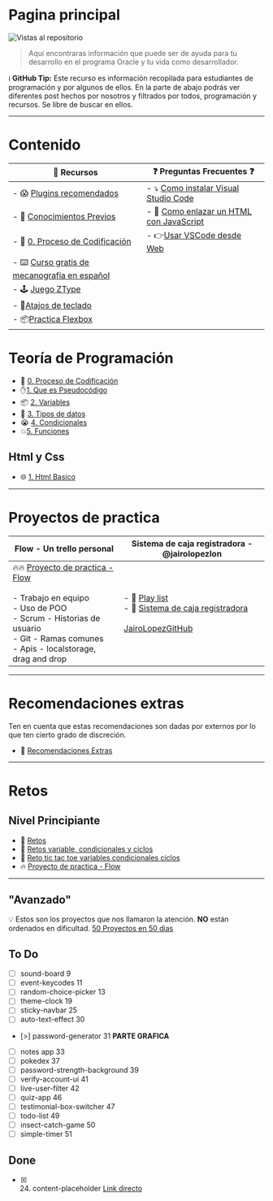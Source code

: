 # Pagina principal

![Vistas al repositorio](https://img.shields.io/github/watchers/JoseLMurillo/Teoria_de_Programacion.svg?style=flat-square)

> Aquí encontraras información que puede ser de ayuda para tu desarrollo en el programa Oracle y tu vida como desarrollador.

ℹ️ **GitHub Tip:** Este recurso es información recopilada para estudiantes de programación y por algunos de ellos. En la parte de abajo podrás ver diferentes post hechos por nosotros y filtrados por todos, programación y recursos. Se libre de buscar en ellos.

---
# Contenido

| 🎁 Recursos                                                                             | ❓ Preguntas Frecuentes ❓                                                                                            |
| --------------------------------------------------------------------------------------- | ------------------------------------------------------------------------------------------------------------------- |
| - 😱 [Plugins recomendados](Recursos/Plugins%20recomendados.md)                         | - ⤵️ [Como instalar Visual Studio Code](Preguntas%20frecuentes/Como%20instalar%20Visual%20Studio%20Code.md)         |
| - 🤔 [Conocimientos Previos](Recursos/Conocimientos%20Previos.md)                       | - 🔗 [Como enlazar un HTML con JavaScript](Preguntas%20frecuentes/Como%20enlazar%20un%20HTML%20con%20JavaScript.md) |
| - 🔁 [0. Proceso de Codificación](Teoria/0.%20Proceso%20de%20Codificación.md)           | - 👉[Usar VSCode desde Web](Preguntas%20frecuentes/Usar%20VSCode%20desde%20Web.md)                                  |
| - ⌨️ [Curso gratis de mecanografía en español](https://www.typingclub.com/mecanografia) |                                                                                                                     |
| - 🕹️ [Juego ZType](https://zty.pe/)                                                    |                                                                                                                     |
| - 🎹[Atajos de teclado](Recursos/Atajos%20de%20teclado.md)                              |                                                                                                                     |
| - 📦[Practica Flexbox](https://flexboxfroggy.com/#es)                                   |                                                                                                                     |

# Teoría de Programación
- 🔁 [0. Proceso de Codificación](Teoria/0.%20Proceso%20de%20Codificación.md)
- ✋[1. Que es Pseudocódigo](Teoria/1.%20Que%20es%20Pseudocódigo.md)
- 📦 [2. Variables](Teoria/2.%20Variables.md)
- 🎏 [3. Tipos de datos](Teoria/3.%20Tipos%20de%20datos.md)
- 😭 [4. Condicionales](Teoria/4.%20Condicionales.md)
- 💥[5. Funciones](Teoria/5.%20Funciones.md)

## Html y Css
- 🌐 [1. Html Basico](html%20y%20css/1.%20Html%20Basico.md)

---
# Proyectos de practica

| **Flow - Un trello personal**                                                                                                                                                                                                  | **Sistema de caja registradora - @jairolopezlon**                                                                                                                                                                                                                          |
| ------------------------------------------------------------------------------------------------------------------------------------------------------------------------------------------------------------------------------ | -------------------------------------------------------------------------------------------------------------------------------------------------------------------------------------------------------------------------------------------------------------------------- |
| 🔥🔥 [Proyecto de practica - Flow](Retos/Proyecto%20de%20practica%20-%20Flow.md)<br><br>- Trabajo en equipo<br>- Uso de POO<br>- Scrum - Historias de usuario<br>- Git - Ramas comunes<br>- Apis - localstorage, drag and drop | - 🤯 [Play list](https://www.youtube.com/playlist?list=PLQIwTTh4dpbKeA9VbWijI_mO_OqT27-Hk)<br>- 🤑 [Sistema de caja registradora](https://github.com/jairolopezlon/alura-market?tab=readme-ov-file#readme)<br><br>[JairoLopezGitHub](https://github.com/jairolopezlon)<br> |

---
# Recomendaciones extras
Ten en cuenta que estas recomendaciones son dadas por externos por lo que ten cierto grado de discreción.
- 🤔 [Recomendaciones Extras](Otros/Recomendaciones%20Extras.md)

---
# Retos
## Nivel Principiante
- 💪 [Retos](Retos/Retos.md)
- 💪 [Retos variable, condicionales y ciclos](Retos/Retos%20variable,%20condicionales%20y%20ciclos.md)
- 💪 [Reto tic tac toe variables condicionales ciclos](https://github.com/JoseLMurillo/tictactoe)
- 🔥 [Proyecto de practica - Flow](Retos/Proyecto%20de%20practica%20-%20Flow.md)

---
## "Avanzado"
💡 Estos son los proyectos que nos llamaron la atención. **NO** están ordenados en dificultad.
[50 Proyectos en 50 dias](https://github.com/bradtraversy/50projects50days)

## **To Do**

- [ ] sound-board 9
- [ ] event-keycodes 11
- [ ] random-choice-picker 13
- [ ] theme-clock 19
- [ ] sticky-navbar 25
- [ ] auto-text-effect 30
- [>] password-generator 31 **PARTE GRAFICA**
- [ ] notes app 33
- [ ] pokedex 37
- [ ] password-strength-background 39
- [ ] verify-account-ui 41
- [ ] live-user-filter 42
- [ ] quiz-app 46
- [ ] testimonial-box-switcher 47
- [ ] todo-list 49
- [ ] insect-catch-game 50
- [ ] simple-timer 51

## **Done**

- [x] 24. content-placeholder [Link directo](https://50projects50days.com/projects/content-placeholder/)